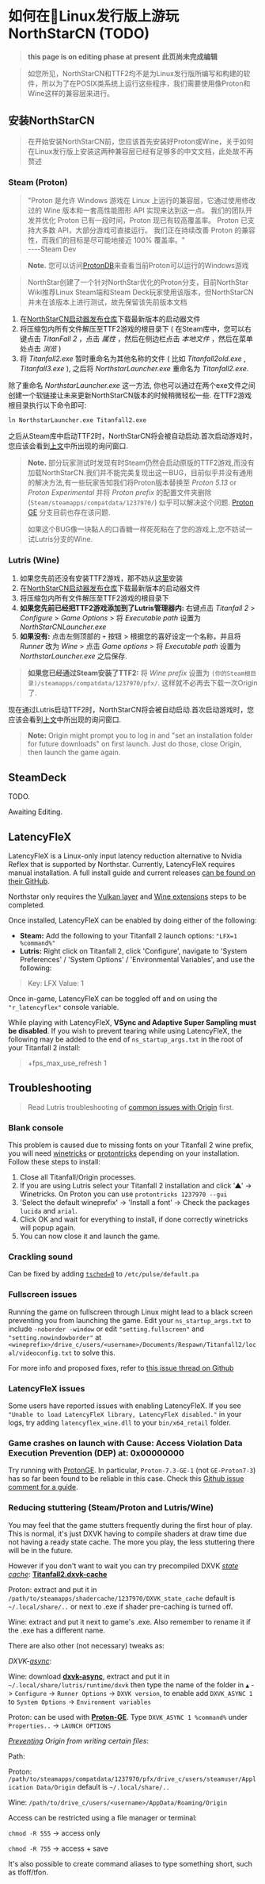 # 如何在🐧Linux发行版上游玩NorthStarCN (TODO)
> **this page is on editing phase at present**
> **此页尚未完成编辑**

> 如您所见，NorthStarCN和TTF2均不是为Linux发行版所编写和构建的软件，所以为了在POSIX类系统上运行这些程序，我们需要使用像Proton和Wine这样的兼容层来进行。

## 安装NorthStarCN

> 在开始安装NorthStarCN前，您应该首先安装好Proton或Wine，关于如何在Linux发行版上安装这两种兼容层已经有足够多的中文文档，此处故不再赘述

### Steam (Proton) 

> "Proton 是允许 Windows 游戏在 Linux 上运行的兼容层，它通过使用修改过的 Wine 版本和一套高性能图形 API 实现来达到这一点。 我们的团队开发并优化 Proton 已有一段时间，Proton 现已有较高覆盖率。 Proton 已支持大多数 API，大部分游戏可直接运行。 我们正在持续改善 Proton 的兼容性，而我们的目标是尽可能地接近 100% 覆盖率。"      
  ----Steam Dev

> **Note.** 您可以访问[ProtonDB](https://www.protondb.com/)来查看当前Proton可以运行的Windows游戏

> NorthStar创建了一个针对NorthStar优化的Proton分支，目前NorthStar Wiki推荐Linux Steam端和Steam Deck玩家使用该版本，但NorthStarCN并未在该版本上进行测试，故先保留该先前版本文档

1. 在[NorthStarCN启动器发布仓库](https://github.com/R2NorthstarCN/R2NorthstarCN_Launcher/releases/latest)下载最新版本的启动器文件
2. 将压缩包内所有文件解压至TTF2游戏的根目录下 ( 在Steam库中，您可以右键点击 _TitanFall 2_ ，点击 _属性_ ，然后在侧边栏点击 _本地文件_ ，然后在菜单处点击 _浏览_ )
3. 将 _Titanfall2.exe_ 暂时重命名为其他名称的文件 ( 比如 _Titanfall2old.exe_ , _Titanfall3.exe_ ), 之后将 _NorthstarLauncher.exe_ 重命名为 _Titanfall2.exe_.

 除了重命名 _NorthstarLauncher.exe_ 这一方法, 你也可以通过在两个exe文件之间创建一个软链接让未来更新NorthStarCN版本的时候稍微轻松一些. 在TTF2游戏根目录执行以下命令即可:

```
ln NorthstarLauncher.exe Titanfall2.exe
```

之后从Steam库中启动TTF2时，NorthStarCN将会被自动启动.首次启动游戏时，您应该会看到[上文](installing-northstar/basic-setup.md#安装NorthStarCN)中所出现的询问窗口.

> **Note.** 部分玩家测试时发现有时Steam仍然会启动原版的TTF2游戏,而没有加载NorthStarCN.我们并不能完美复现出这一BUG，目前似乎并没有通用的解决方法,有一些玩家告知我们将Proton版本替换至 _Proton 5.13_ or _Proton Experimental_ 并将 _Proton prefix_ 的配置文件夹删除 (`Steam/steamapps/compatdata/1237970/`) 似乎可以解决这个问题. [Proton GE](https://github.com/GloriousEggroll/proton-ge-custom) 分支目前也存在该问题.
>
> 如果这个BUG像一块黏人的口香糖一样死死粘在了您的游戏上,您不妨试一试Lutris分支的Wine.

### Lutris (Wine)

1. 如果您先前还没有安装TTF2游戏，那不妨从[这里](https://lutris.net/games/titanfall-2/)安装
2. 在[NorthStarCN启动器发布仓库](https://github.com/R2NorthstarCN/R2NorthstarCN_Launcher/releases/latest)下载最新版本的启动器文件
3. 将压缩包内所有文件解压至TTF2游戏的根目录下
4. **如果您先前已经把TTF2游戏添加到了Lutris管理器内:** 右键点击 _Titanfall 2_ > _Configure_ > _Game Options_ > 将 _Executable path_ 设置为 _NorthStarCNLauncher.exe_
5. **如果没有:** 点击左侧顶部的 `+` 按钮 > 根据您的喜好设定一个名称，并且将 _Runner_ 改为 _Wine_ > 点击 _Game options_ > 将 _Executable path_ 设置为 _NorthstarLauncher.exe_ 之后保存.

> **如果您已经通过Steam安装了TTF2:** 将 _Wine prefix_ 设置为 `(你的Steam根目录)/steamapps/compatdata/1237970/pfx/`. 这样就不必再去下载一次Origin了.

现在通过Lutris启动TTF2时，NorthStarCN将会被自动启动.首次启动游戏时，您应该会看到[上文](installing-northstar/basic-setup.md#安装NorthStarCN)中所出现的询问窗口.

> **Note:** Origin might prompt you to log in and "set an installation folder for future downloads" on first launch. Just do those, close Origin, then launch the game again.

## SteamDeck

TODO.

Awaiting Editing.

## LatencyFleX

LatencyFleX is a Linux-only input latency reduction alternative to Nvidia Reflex that is supported by Northstar. Currently, LatencyFleX requires manual installation. A full install guide and current releases [can be found on their GitHub](https://github.com/ishitatsuyuki/LatencyFleX).

Northstar only requires the [Vulkan layer](https://github.com/ishitatsuyuki/LatencyFleX#latencyflex-vulkan-layer-essential) and [Wine extensions](https://github.com/ishitatsuyuki/LatencyFleX#latencyflex-wine-extensions-required-for-proton-reflex-integration) steps to be completed.

Once installed, LatencyFleX can be enabled by doing either of the following:

* **Steam:** Add the following to your Titanfall 2 launch options: `"LFX=1 %command%"`
* **Lutris:** Right click on Titanfall 2, click 'Configure', navigate to 'System Preferences' / 'System Options' / 'Environmental Variables', and use the following:

> Key: LFX Value: 1

Once in-game, LatencyFleX can be toggled off and on using the `"r_latencyflex"` console variable.

While playing with LatencyFleX, **VSync and Adaptive Super Sampling must be disabled**. If you wish to prevent tearing while using LatencyFleX, the following may be added to the end of `ns_startup_args.txt` in the root of your Titanfall 2 install:

> \+fps\_max\_use\_refresh 1

## Troubleshooting

> Read Lutris troubleshooting of [common issues with Origin](https://github.com/lutris/docs/blob/master/Origin.md) first.

### Blank console

This problem is caused due to missing fonts on your Titanfall 2 wine prefix, you will need [winetricks](https://github.com/Winetricks/winetricks) or [protontricks](https://github.com/Matoking/protontricks) depending on your installation. Follow these steps to install:

1. Close all Titanfall/Origin processes.
2. If you are using Lutris select your Titanfall 2 installation and click '▲' -> Winetricks. On Proton you can use `protontricks 1237970 --gui`
3. 'Select the default wineprefix' -> 'Install a font' -> Check the packages `lucida` and `arial`.
4. Click OK and wait for everything to install, if done correctly winetricks will popup again.
5. You can now close it and launch the game.

### Crackling sound

Can be fixed by adding [`tsched=0`](https://wiki.archlinux.org/title/PulseAudio/Troubleshooting#Glitches.2C\_skips\_or\_crackling) to `/etc/pulse/default.pa`

### Fullscreen issues

Running the game on fullscreen through Linux might lead to a black screen preventing you from launching the game. Edit your `ns_startup_args.txt` to include `-noborder -window` or edit `"setting.fullscreen"` and `"setting.nowindowborder"` at `<wineprefix>/drive_c/users/<username>/Documents/Respawn/Titanfall2/local/videoconfig.txt` to solve this.

For more info and proposed fixes, refer to [this issue thread on Github](https://github.com/R2Northstar/Northstar/issues/1)

### LatencyFleX issues

Some users have reported issues with enabling LatencyFleX. If you see `"Unable to load LatencyFleX library, LatencyFleX disabled."` in your logs, try adding `latencyflex_wine.dll` to your `bin/x64_retail` folder.

### Game crashes on launch with Cause: Access Violation Data Execution Prevention (DEP) at: 0x00000000

Try running with [ProtonGE](https://github.com/GloriousEggroll/proton-ge-custom/). In particular, `Proton-7.3-GE-1` (not `GE-Proton7-3`) has so far been found to be reliable in this case. Check this [Github issue comment for a guide](https://github.com/R2Northstar/Northstar/issues/1#issuecomment-1062483190).

### Reducing stuttering (Steam/Proton and Lutris/Wine)

You may feel that the game stutters frequently during the first hour of play. This is normal, it's just DXVK having to compile shaders at draw time due not having a ready state cache. The more you play, the less stuttering there will be in the future.

However if you don't want to wait you can try precompiled DXVK [_state cache_](https://github.com/doitsujin/dxvk#state-cache): [**Titanfall2.dxvk-cache**](https://github.com/begin-theadventure/dxvk-caches/blob/main/dxvk-caches/Titanfall/Titanfall%202/Titanfall2.dxvk-cache.md)

Proton: extract and put it in `/path/to/steamapps/shadercache/1237970/DXVK_state_cache` default is `~/.local/share/..` or next to .exe if shader pre-caching is turned off.

Wine: extract and put it next to game's .exe. Also remember to rename it if the .exe has a different name.

There are also other (not necessary) tweaks as:

_DXVK-_[_async_](https://github.com/Sporif/dxvk-async#improvements):

Wine: download [**dxvk-async**](https://github.com/Sporif/dxvk-async/releases), extract and put it in `~/.local/share/lutris/runtime/dxvk` then type the name of the folder in `▲` -> `Configure` -> `Runner Options` -> `DXVK version`, to enable add `DXVK_ASYNC 1` to `System Options` -> `Environment variables`

Proton: can be used with [**Proton-GE**](https://github.com/GloriousEggroll/proton-ge-custom). Type `DXVK_ASYNC 1 %command%` under `Properties..` -> `LAUNCH OPTIONS`

[_Preventing_](https://github.com/ValveSoftware/Proton/issues/4001#issuecomment-647014231) _Origin from writing certain files_:

Path:

Proton: `/path/to/steamapps/compatdata/1237970/pfx/drive_c/users/steamuser/Application Data/Origin` default is `~/.local/share/..`

Wine: `/path/to/drive_c/users/<username>/AppData/Roaming/Origin`

Access can be restricted using a file manager or terminal:

`chmod -R 555` -> access only

`chmod -R 755` -> access + save

It's also possible to create command aliases to type something short, such as tfoff/tfon.
